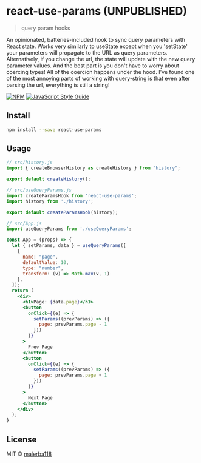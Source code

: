 # react-use-params  (UNPUBLISHED)

> query param hooks

An opinionated, batteries-included hook to sync query parameters with React state.
Works very similarly to useState except when you 'setState' your parameters will propagate to the URL
as query parameters. Alternatively, if you change the url, the state will update with the new query parameter values.
And the best part is you don't have to worry about coercing types! All of the coercion happens
under the hood. I've found one of the most annoying parts of working with query-string is that
even after parsing the url, everything is still a string!

[![NPM](https://img.shields.io/npm/v/react-use-params.svg)](https://www.npmjs.com/package/react-use-params) [![JavaScript Style Guide](https://img.shields.io/badge/code_style-standard-brightgreen.svg)](https://standardjs.com)

## Install

```bash
npm install --save react-use-params
```

## Usage

```javascript
// src/history.js
import { createBrowserHistory as createHistory } from "history";

export default createHistory();
```

```javascript
// src/useQueryParams.js
import createParamsHook from 'react-use-params';
import history from './history';

export default createParamsHook(history);
```

```jsx
// src/App.js
import useQueryParams from './useQueryParams';

const App = (props) => {
  let { setParams, data } = useQueryParams([
    {
      name: "page",
      defaultValue: 10,
      type: "number",
      transform: (v) => Math.max(v, 1)
    },
  ]);
  return (
    <div>
      <h1>Page: {data.page}</h1>
      <button
        onClick={(e) => {
          setParams((prevParams) => ({
            page: prevParams.page - 1
          }))
        }}
      >
        Prev Page
      </button>
      <button
        onClick={(e) => {
          setParams((prevParams) => ({
            page: prevParams.page + 1
          }))
        }}
      >
        Next Page
      </button>
    </div>
  );
}
```

## License

MIT © [malerba118](https://github.com/malerba118)

